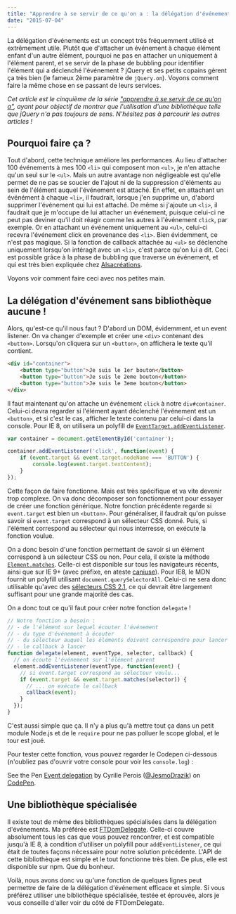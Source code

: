 ```yaml
---
title: "Apprendre à se servir de ce qu'on a : la délégation d'événements"
date: "2015-07-04"
---
```


La délégation d'événements est un concept très fréquemment utilisé et
extrêmement utile. Plutôt que d'attacher un événement à chaque élément enfant
d'un autre élément, pourquoi ne pas en attacher un uniquement à l'élément
parent, et se servir de la phase de bubbling pour identifier l'élément qui a
déclenché l'événement ? jQuery et ses petits copains gèrent ça très bien (le
fameux 2ème paramètre de `jQuery.on`). Voyons comment faire la même chose en se
passant de leurs services.

<span class="more"></span>

_Cet article est le cinquième de la série ["apprendre à se servir de ce qu'on
a"](/articles/apprendre-a-se-servir-de-ce-quon-a), ayant pour objectif de
montrer que l'utilisation d'une bibliothèque telle que jQuery n'a pas toujours
de sens. N'hésitez pas à parcourir les autres articles !_

## Pourquoi faire ça ?

Tout d'abord, cette technique améliore les performances. Au lieu d'attacher 100
événements à mes 100 `<li>` qui composent mon `<ul>`, je n'en attache qu'un
seul sur le `<ul>`. Mais un autre avantage non négligeable est qu'elle permet
de ne pas se soucier de l'ajout ni de la suppression d'éléments au sein de
l'élément auquel l'événement est attaché. En effet, en attachant un événément à
chaque `<li>`, il faudrait, lorsque j'en supprime un, d'abord supprimer
l'événement qui lui est attaché. De même si j'ajoute un `<li>`, il faudrait que
je m'occupe de lui attacher un événement, puisque celui-ci ne peut pas deviner
qu'il doit réagir comme les autres à l'événement `click`, par exemple. Or en
attachant un événement uniquement au `<ul>`, celui-ci recevra l'événement click
en provenance des `<li>`. Bien évidemment, ce n'est pas magique. Si la fonction
de callback attachée au `<ul>` se déclenche uniquement lorsqu'on intéragit avec
un `<li>`, c'est parce qu'on lui a dit. Ceci est possible grâce à la phase de
bubbling que traverse un événement, et qui est très bien expliquée chez
[Alsacréations](http://www.alsacreations.com/article/lire/578-La-gestion-des-evenements-en-JavaScript.html).

Voyons voir comment faire ceci avec nos petites main.

## La délégation d'événement sans bibliothèque aucune !

Alors, qu'est-ce qu'il nous faut ? D'abord un DOM, évidemment, et un event
listener. On va changer d'exemple et créer une `<div>` contenant des
`<button>`. Lorsqu'on cliquera sur un `<button>`, on affichera le texte qu'il
contient.

```html
<div id="container">
    <button type="button">Je suis le 1er bouton</button>
    <button type="button">Je suis le 2eme bouton</button>
    <button type="button">Je suis le 3eme bouton</button>
</div>
```

Il faut maintenant qu'on attache un événement `click` à notre `div#container`.
Celui-ci devra regarder si l'élément ayant déclenché l'événement est un
`<button>`, et si c'est le cas, afficher le texte contenu par celui-ci dans la
console. Pour IE 8, on utilisera un polyfill de
[`EventTarget.addEventListener`](https://developer.mozilla.org/en-US/docs/Web/API/EventTarget/addEventListener?redirectlocale=en-US&redirectslug=DOM%2FEventTarget.addEventListener).

```javascript
var container = document.getElementById('container');

container.addEventListener('click', function(event) {
    if (event.target && event.target.nodeName === 'BUTTON') {
        console.log(event.target.textContent);
    }
});
```

Cette façon de faire fonctionne. Mais est très spécifique et va vite devenir
trop complexe. On va donc décomposer son fonctionnement pour essayer de créer
une fonction générique. Notre fonction précédente regarde si `event.target` est
bien un `<button>`. Pour généraliser, il faudrait qu'on puisse savoir si
`event.target` correspond à un sélecteur CSS donné. Puis, si l'élément
correspond au sélecteur qui nous interresse, on exécute la fonction voulue.

On a donc besoin d'une fonction permettant de savoir si un élément correspond à
un sélecteur CSS ou non. Pour cela, il existe la méthode
[`Element.matches`](https://developer.mozilla.org/en-US/docs/Web/API/Element/matches).
Celle-ci est disponible sur tous les navigateurs récents, ainsi que sur IE 9+
(avec préfixe, en ateste [caniuse](http://caniuse.com/#feat=matchesselector)).
Pour IE8, le MDN fournit un polyfill utilisant `document.querySelectorAll`.
Celui-ci ne sera donc utilisable qu'avec des [sélecteurs CSS
2.1](http://www.w3.org/TR/CSS2/selector.html), ce qui devrait être largement
suffisant pour une grande majorité des cas.

On a donc tout ce qu'il faut pour créer notre fonction `delegate` !

```javascript
// Notre fonction a besoin :
// - de l'élément sur lequel écouter l'événement
// - du type d'événement à écouter
// - du sélecteur auquel les éléments doivent correspondre pour lancer le callback
// - le callback à lancer
function delegate(element, eventType, selector, callback) {
  // on écoute l'événement sur l'élément parent
  element.addEventListener(eventType, function(event) {
    // si event.target correspond au sélecteur voulu...
    if (event.target && event.target.matches(selector)) {
      // ... on exécute le callback
      callback(event);
    }
  });
}
```

C'est aussi simple que ça. Il n'y a plus qu'à mettre tout ça dans un petit
module Node.js et de le `require` pour ne pas polluer le scope global, et le
tour est joué.

Pour tester cette fonction, vous pouvez regarder le Codepen ci-dessous
(n'oubliez pas d'ouvrir votre console pour voir les `console.log`) :

<p data-height="268" data-theme-id="15557" data-slug-hash="GJQVYO" data-default-tab="result" data-user="JesmoDrazik" class='codepen'>See the Pen <a href='http://codepen.io/JesmoDrazik/pen/GJQVYO/'>Event delegation</a> by Cyrille Perois (<a href='http://codepen.io/JesmoDrazik'>@JesmoDrazik</a>) on <a href='http://codepen.io'>CodePen</a>.</p>
<script async src="//assets.codepen.io/assets/embed/ei.js"></script>

## Une bibliothèque spécialisée

Il existe tout de même des bibliothèques spécialisées dans la délégation
d'événements. Ma préférée est
[FTDomDelegate](https://github.com/ftlabs/ftdomdelegate/blob/master/lib/delegate.js).
Celle-ci couvre absolument tous les cas que vous pouvez rencontrer, et est
compatible jusqu'à IE 8, à condition d'utiliser un polyfill pour
`addEventListener`, ce qui était de toutes façons nécessaire pour notre
solution précédente. L'API de cette bibliothèque est simple et le tout
fonctionne très bien. De plus, elle est disponible sur npm. Que du bonheur.

Voilà, nous avons donc vu qu'une fonction de quelques lignes peut permettre de
faire de la délégation d'événement efficace et simple. Si vous préférez
utiliser une bibliothèque spécialisée, testée et éprouvée, alors je vous
conseille d'aller voir du côté de FTDomDelegate.
